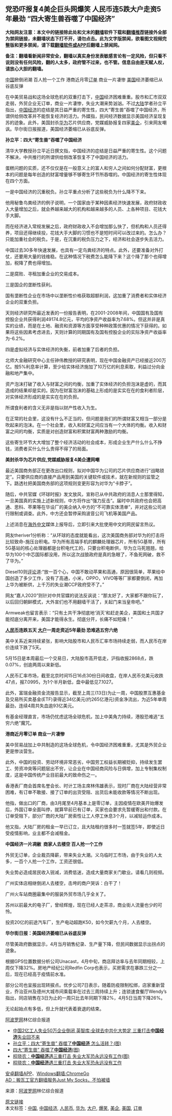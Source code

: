  <h2>党恐吓报复4美企巨头网爆笑 人民币连5跌大户走资5年最劲 “四大寄生兽吞噬了中国经济”</h2> <p class="notice"><b>大陆网友注意：本文中的链接除此处和文末的<a href="https://github.com/bannedbook/fanqiang" >翻墙</a>软件下载和<a href="https://github.com/killgcd/justmysocks/blob/master/README.md">翻墙推荐</a>链接外全部为禁网链接，未翻墙状态下打不开，请勿点击。此为文字版禁闻，欲看图文视频完整版和更多禁闻，请下载<a href="https://github.com/bannedbook/fanqiang">翻墙软件或APP</a>后翻墙上禁闻网。</p><p>备注：翻墙看新闻非常安全，翻墙以真实身份发表敏感言论有一定风险，但只看不说则没有任何风险，翻的人太多，政府管不过来，也不管。信息自由是天赋人权，请放心大胆的翻墙。</b></p>  <div class="entry"> <p id="summary"><span class='wp_keywordlink_affiliate'><a href="https://www.bannedbook.org/" title="中国" target="_blank">中国</a></span>掀倒闭潮 百人抢一个工作 港商近月零<a href="https://www.bannedbook.org/bnews/tag/%E8%AE%A2%E5%8D%95/" class="st_tag internal_tag" rel="tag" title="标签 订单 下的日志">订单</a> 商业一片凄惨 <a href="https://www.bannedbook.org/bnews/tag/%e7%be%8e%e5%9b%bd/" class="st_tag internal_tag" rel="tag" title="标签 美国 下的日志">美国</a>经济萎缩已从谷底反弹</p> <p>在中美贸易战和这场全球危机的双重打击下，<a href="https://www.bannedbook.org/bnews/tag/%E4%B8%AD%E5%9B%BD/" class="st_tag internal_tag" rel="tag" title="标签 中国 下的日志">中国</a>经济困难重重。股市和汇市双双走弱，外贸企业无订单，商业一片凄惨，失业大潮来势汹汹。不过<span class='wp_keywordlink_affiliate'><a href="https://www.bannedbook.org/" title="大陆" target="_blank">大陆</a></span>学者孙立平指出，<a href="https://www.bannedbook.org/bnews/tag/%e4%b8%ad%e5%9b%bd%e7%bb%8f%e6%b5%8e/" class="st_tag internal_tag" rel="tag" title="标签 中国经济 下的日志">中国经济</a>的症结是其日益严重的寄生性，四大“寄生兽”吞噬了中国经济，所谓供给侧改革并不能恢复经济的活力。外媒指，民间经济数据显示美国经济呈现复苏的迹象。此外，美国封杀<a href="https://www.bannedbook.org/bnews/tag/%e5%8d%8e%e4%b8%ba/" class="st_tag internal_tag" rel="tag" title="标签 华为 下的日志">华为</a>芯片供应商，党媒威胁报复四家<a href="https://www.bannedbook.org/bnews/tag/%E7%BE%8E%E4%BC%81/" class="st_tag internal_tag" rel="tag" title="标签 美企 下的日志">美企</a>，引来网友嘲讽。华尔街日报报道，美国经济萎缩已从谷底反弹。</p> <p><strong>孙立平：四大“寄生兽”吞噬了中国经济</strong></p> <p>清华大学教授孙立平近日撰文指，中国经济的症结是日益严重的寄生性。这个问题不解决，中共推行的所谓供给侧改革恢复不了中国经济的活力。</p> <p>蛋糕问题的实质，还不仅仅是在一般意义上的富人和穷人之间如何分配财富，更根本的问题是每年创造的财富增量够不够寄生环节所吞噬的。中国经济的寄生性体现在四个方面。</p> <p>一是中国经济的沉重税负。孙立平重点分析了这些税负为什么降不下来。</p> <p>他用秘鲁鸟粪经济的例子说明，一个国家由于某种因素经济快速发展，政府财政收入大量增加之后，就会养越来越大的机构和越来越多的人员、上各种项目、花钱大手大脚。</p> <p>而在经济进入常规发展之后，政府财政收入不会增加那么快了，但机构和人员还得养，项目还得继续投，花钱大手大脚的习惯也不是短时间可以改过来的。怎么办？只能加重社会的税负。于是，在沉重的税负压力之下，经济和社会逐步失去活力。</p> <p>中国过去30多年快速发展，也具有一定鸟粪经济的特点。此外，还要准备对外打仗，还要用大量的钱维稳。在这种情况下税费怎么能降下来？这个降了那个也得增加，税降了费也得增加。</p> <p>二是腐败、寻租加重企业的交易成本。</p> <p>三是国企的垄断性获利。</p> <p>国有垄断性企业在市场中以垄断性价格获取超额利润，这加重了消费者和实体经济企业的双重负担。</p> <p>天则经济研究所最近发表的一份报告表明，在2001-2008年间，中国国有及国有控股企业共获得利润49174.8亿元，平均的净资产收益率为7.68%。但这并非是真实的业绩，而是在土地、融资和资源等方面享受种种政策优惠的情况下获得的。如果将这些因素考虑进去，天则计算的同期国有及国有控股企业的实际净资产收益率为-6.2%。</p> <p>四是虚拟经济与实体经济的失衡，前者加重了后者的负担。</p> <p>北师大金融研究中心主任钟伟教授的研究表明，现在中国金融资产已经接近200万亿。按5%利息率计算，至少给实体经济施加了10万亿的利息索取，利益过分向金融和地产集中。</p>  <p>资产泡沫打破了收入与财富之间的均衡，加重了实体经济的负担泡沫是虚的，而其造成的结果却是实的。因为在财富泡沫的基础上形成的是实实在在的食利者阶层，对实体经济形成的是实实在在的负担。</p> <p>所谓食利者的含义无非是指以财产性收入为生。</p> <p>在正常的社会里，这没有什么不正当的，但问题是我们的所谓财富又相当一部分是吹起来的泡沫。在一个社会里，收入和财富之间应当有一个大体的均衡。收入和财富之间的均衡，实质是对创造财富和积累财富两种激励的均衡。</p> <p>这些寄生环节大大增加了整个经济活动的社会成本，形成企业生产什么什么不挣钱，消费者买什么什么贵得不得了的局面。</p> <p><strong>美封杀华为芯片供应,党媒威胁报复4美企遭网嘲</strong></p> <p>最近美国商务部正在更改出口规则，拟对中国华为公司的芯片供应商进行“战略锁定”。只要供应商的直接产品用到美国的关键软件或技术，就在新规则的监管之下。路透社把美国商务部的这项规则变更形容为对华为“卡脖子”。</p> <p>随后，中共官媒《环球时报》发文放风，宣称已从中共政府的消息人士那里得知，一旦美国真的实施上述新规则，中方将作出“强力反击”。届时中共政府也会把高通、思科、苹果等在华设厂的美企纳入中方的“不可靠实体清单”，并对这些公司进行限制或调查。此外，中方还会暂停采购波音公司飞机等美国产品。</p> <p>上述消息在<span class='wp_keywordlink_affiliate'><a href="https://99cn.info/" title="海外中文" target="_blank">海外中文</a></span>媒体上报导后，立即引来大批使用中文的网民留言热议。</p> <p>网友theriver1分析称：“从环球的态度就能看出，这次美国商务部对华为的打击将比较致命-施压台积电。华为所有高端手机的麒麟处理器芯片，所有5G基带，所有5G基站的核心处理器都是台积电代工的，只要台积电断供，华为立马死翘翘，给华为100个中芯国际都没用，所以这次战狼政府是真的急眼了，不鱼死网破，救不了华为。”</p> <p>Diesel10则<span class='wp_keywordlink_affiliate'><a href="https://www.bannedbook.org/bnews/comments/" title="新闻评论" target="_blank">评论</a></span>道:“放一百个心，中国不敢动苹果和高通，原因很简单，苹果给中国创造了多少工作，没有了高通，小米，OPPO，VIVO等等厂家都要倒闭，再加上华为被断供，上千万的失业潮CCP政府受不了。”</p> <p>网友“嘉人2020”则针对中共官媒的说法反讽说：“那太好了，大家都不跟你玩了，以后回归朝鲜模式，大外宣们也不用翻墙干活了，关起门来当皇帝吧。”</p> <p>Armweak也留言表示：“只有土共干净彻底地‘消灭’和赶走美企，美国和土共国才能彻底分离开来，美国才能得永生。彻底分开，长痛不如短痛！”</p> <p><strong><a href="https://www.bannedbook.org/bnews/tag/%e4%ba%ba%e6%b0%91%e5%b8%81/" class="st_tag internal_tag" rel="tag" title="标签 人民币 下的日志">人民币</a>连跌五天&nbsp;<a href="https://www.bannedbook.org/bnews/tag/%E5%A4%A7%E6%88%B7/" class="st_tag internal_tag" rel="tag" title="标签 大户 下的日志">大户</a>一周走资近5年最劲 恐难逃五穷六绝</strong></p> <p id="article_url">美中关系近来持续紧张，影响大陆股市和人民币汇率市场持续走弱，而人民币在岸价连续下跌了5天。</p> <p>5月15日是本周最后一个交易日，大陆股市高开低走，沪指收报2868点，跌0.07%，创逾两周以来新低。</p>  <p>人民币汇率市场，截至北京时间15日16点30份日间收盘，在岸人民币兑美元收跌47点，报7.0995，为1个半月新低，盘中最低见7.1027。</p> <p>此外，富瑞金融资金流报告显示，截至上周三(13日)为止一周，中国股票互惠基金及交易所买卖基金(ETF)录得近34亿美元(约265亿港元)资金净流出，为近5年单周最劲，连续4周共失血逾93亿美元。</p> <p>有基金经理直言，市场仍忧虑这场全球危机，加上中美角力持续，港股恐难逃“五穷六绝”魔咒。</p> <p><strong>港商近月零订单 商业一片凄惨</strong></p> <p>美中贸易战加上中共制造的这场全球危机，令中国经济困难重重，尤其是外贸企业更是惨淡营生。</p> <p>此外，中国的投资、劳动环境非常恶劣，中国劳工权益长期被贬抑，持续发生罢工、劳资冲突等问题层出不穷，让企业在中国经商风险与日俱增，加上专制集权制度，这是中国传统产业目前最大的致命伤之一。</p> <p>香港表厂商会首席名誉会长、时计工场主席林伟雄表示，现时厂商在大陆经营非常困难，有订单不敢接、接了订单的出货受阻、出货后未能收款等情况不断出现。</p> <p>他指，做出口的厂商，由3月尾至4月基本上是零订单，主因疫情在欧美开始爆发后，外国订单全面叫停，就算早前已有订单，买家也会要求先暂缓寄出和付款。在订单受阻下，部分厂商的大陆厂房索性让工人停工休息3个月，以减轻运作成本。</p> <p>他又指，大陆厂房的租金一早已订立，且大陆租约很多时一签就签5年，即使近日受疫情影响，业主都不会减租金。</p> <p><strong>中国经济一片凋敝&nbsp;&nbsp;商家人去楼空&nbsp;百人抢一个工作</strong></p> <p>外贸无订单，企业裁员降薪，带来失业大潮。义乌临时工市场，由于失业的人太多，一百个人抢一个工作，工资还很低。</p> <p></p> <p></p> <p>失业势必造成居民收入锐减，消费低迷，造成大量商家关门歇业。请看几则视频。</p> <p>广州实体店相继倒闭人去楼空，击垮的商户哭诉：白干了！</p>  <p></p> <p></p> <p>广州火车站商圈最集中的服装外贸市场几乎全关了。</p> <p></p> <p></p> <p>苏州以前最大的电子厂，曾经辉煌，现在已经人走茶凉，商业街人流量也少的可怜。</p> <p></p> <p></p> <p>投资20亿的前途汽车厂，生产电动超跑K50，如今欠薪九个月，人去楼空。</p> <p></p> <p></p> <p><strong>华尔街日报：美国经济萎缩已从谷底反弹</strong></p> <p>尽管美政府数据显示，4月当月销售纪录、生产量下降，但民间数据显示出拐点的迹象。</p> <p>根据GPS位置数据分析公司Unacast，4月中旬，商店拜访率与去年同期相较，上周仅下降32%。房地产经纪公司Redfin Corp也表示，买房需求在暴跌三分之一后，现在已经高于疫情前水准。</p> <p>部分公司也呈报出现转捩点。优步公司7日表示，随着防疫限制松绑，店家重新营业，乔治亚州及德州大城市间乘载率在过去三周持续上升；连锁速食餐厅Wendy&#8217;s指出，同店销售在3日为止的一周只比去年同期下降2%，4月5日当周下降26%。</p>  <p>无论起始点有多低，但上升就代表着衰退的结束。</p> <p><span class='wp_keywordlink_affiliate'><a href="https://www.aboluowang.com/" title="阿波罗网" target="_blank">阿波罗网</a></span>林亿综合报道</p> <ul class='op-related-articles' title='相关阅读'> <li><a href='https://www.bannedbook.org/bnews/topimagenews/20200517/1330058.html' target='_blank'>中国2亿工人失业50万企业倒闭 英智库:全球去中共化大势定 三重打击<b>中国经济</b>失业回不来</a></li> <li><a href='https://www.bannedbook.org/bnews/comments/20200517/1329973.html' target='_blank'>孙立平：四大“寄生兽” 吞噬了<b>中国经济</b> 怎么活转？(图)</a></li> <li><a href='https://www.bannedbook.org/bnews/comments/20200517/1329832.html' target='_blank'>四大“寄生兽” 吞噬了<b>中国经济</b>(图)</a></li> <li><a href='https://www.bannedbook.org/bnews/finance/20200516/1329583.html' target='_blank'>程晓农：<b>中国经济</b>遇三重打击 失业大军恐永远没有工作(图)</a></li> <li><a href='https://www.bannedbook.org/bnews/comments/20200516/1329511.html' target='_blank'>程晓农：<b>中国经济</b>遇三重打击  失业大军恐永远没有工作</a></li> </ul> <div class="texttj"> <a href="https://github.com/bannedbook/fanqiang/wiki/%E7%A6%81%E9%97%BB%E7%BD%91%E5%AE%89%E5%8D%93%E7%BF%BB%E5%A2%99%E6%96%B0%E9%97%BBAPP" target="_blank">安卓翻墙APP</a>、<a href="https://github.com/bannedbook/fanqiang/wiki/Chrome%E4%B8%80%E9%94%AE%E7%BF%BB%E5%A2%99%E5%8C%85" target="_blank">Windows翻墙:ChromeGo</a><br/> <a href="https://github.com/killgcd/justmysocks/blob/master/README.md" target="_blank">AD：搬瓦工官方翻墙服务Just My Socks，不怕被墙</a> </div><p> 来源：<a href="https://www.aboluowang.com/2020/0518/1452877.html" target="_blank">阿波罗网</a>林亿综合报道 </p><a name='sharetosocial'></a>         <div><a href='https://www.bannedbook.org/bnews/topimagenews/20200518/1330488.html'>原文链接</a></div>  </div><!--END ENTRY--> <div class="postfooter"> <div>本文标签：<a href="https://www.bannedbook.org/bnews/tag/%E4%B8%AD%E5%9B%BD/" rel="tag">中国</a>, <a href="https://www.bannedbook.org/bnews/tag/%e4%b8%ad%e5%9b%bd%e7%bb%8f%e6%b5%8e/" rel="tag">中国经济</a>, <a href="https://www.bannedbook.org/bnews/tag/%e4%ba%ba%e6%b0%91%e5%b8%81/" rel="tag">人民币</a>, <a href="https://www.bannedbook.org/bnews/tag/%e5%8d%8e%e4%b8%ba/" rel="tag">华为</a>, <a href="https://www.bannedbook.org/bnews/tag/%E5%A4%A7%E6%88%B7/" rel="tag">大户</a>, <a href="https://www.bannedbook.org/bnews/tag/%e7%88%86%e7%ac%91/" rel="tag">爆笑</a>, <a href="https://www.bannedbook.org/bnews/tag/%E7%BE%8E%E4%BC%81/" rel="tag">美企</a>, <a href="https://www.bannedbook.org/bnews/tag/%e7%be%8e%e5%9b%bd/" rel="tag">美国</a>, <a href="https://www.bannedbook.org/bnews/tag/%E8%AE%A2%E5%8D%95/" rel="tag">订单</a></div>  </div><!--END POSTFOOTER--> 